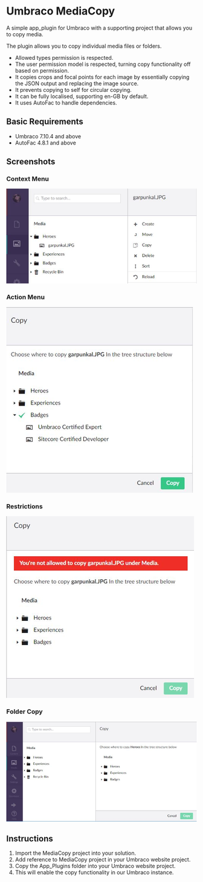 # Umbraco MediaCopy

A simple app_plugin for Umbraco with a supporting project that allows you to copy media.  

The plugin allows you to copy individual media files or folders. 

- Allowed types permission is respected. 
- The user permission model is respected, turning copy functionality off based on permission. 
- It copies crops and focal points for each image by essentially copying the JSON output and replacing the image source.
- It prevents copying to self for circular copying.
- It can be fully localised, supporting en-GB by default. 
- It uses AutoFac to handle dependencies.

## Basic Requirements

- Umbraco 7.10.4 and above
- AutoFac 4.8.1 and above

## Screenshots

### Context Menu
![Context Menu](screen-contextmenu.jpg)

### Action Menu
![Action Menu](screen-actionmenu.jpg)

### Restrictions
![Restrictions](screen-restrictions.jpg)

### Folder Copy
![Folder Copy](screen-folders.jpg)

## Instructions
1. Import the MediaCopy project into your solution. 
2. Add reference to MediaCopy project in your Umbraco website project. 
2. Copy the App_Plugins folder into your Umbraco website project. 
3. This will enable the copy functionality in our Umbraco instance. 
